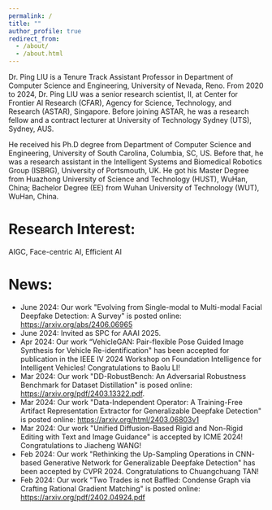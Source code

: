 ```yaml
---
permalink: /
title: ""
author_profile: true
redirect_from: 
  - /about/
  - /about.html
---
```


Dr. Ping LIU is a Tenure Track Assistant Professor in Department of Computer Science and Engineering, University of Nevada, Reno. From 2020 to 2024, Dr. Ping LIU was a senior research scientist, II, at Center for Frontier AI Research (CFAR), Agency for Science, Technology, and Research (ASTAR), Singapore. Before joining ASTAR, he was a research fellow and a contract lecturer at University of Technology Sydney (UTS), Sydney, AUS.  

He received his Ph.D degree from  Department of Computer Science and Engineering, University of South Carolina, Columbia, SC, US.  Before that, he was a research assistant in the Intelligent Systems and Biomedical Robotics Group (ISBRG), University of Portsmouth, UK.  He got his Master Degree from Huazhong University of Science and Technology (HUST), WuHan, China;  Bachelor Degree (EE) from Wuhan University of Technology (WUT), WuHan, China.


Research Interest:
======
AIGC, Face-centric AI, Efficient AI
 
News:
======
* June 2024: Our work "Evolving from Single-modal to Multi-modal Facial Deepfake Detection: A Survey" is posted online: https://arxiv.org/abs/2406.06965
* June 2024: Invited as SPC for AAAI 2025.
* Apr 2024: Our work “VehicleGAN: Pair-flexible Pose Guided Image Synthesis for Vehicle Re-identification" has been accepted for publication in the IEEE IV 2024 Workshop on Foundation Intelligence for Intelligent Vehicles! Congratulations to Baolu LI!
* Mar 2024: Our work "DD-RobustBench: An Adversarial Robustness Benchmark for Dataset Distillation" is posed online: https://arxiv.org/pdf/2403.13322.pdf. 
* Mar 2024: Our work "Data-Independent Operator: A Training-Free Artifact Representation Extractor for Generalizable Deepfake Detection" is posted online: https://arxiv.org/html/2403.06803v1 
* Mar 2024: Our work  "Unified Diffusion-Based Rigid and Non-Rigid Editing with Text and Image Guidance" is accepted by ICME 2024! Congratulations to Jiacheng WANG!
* Feb 2024: Our work "Rethinking the Up-Sampling Operations in CNN-based Generative Network for Generalizable Deepfake Detection" has been accepted by CVPR 2024. Congratulations to Chuangchuang TAN!
* Feb 2024: Our work "Two Trades is not Baffled: Condense Graph via Crafting Rational Gradient Matching" is posted online: https://arxiv.org/pdf/2402.04924.pdf 
